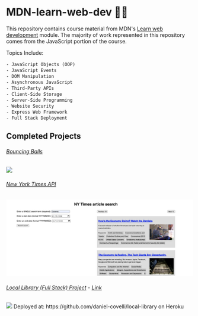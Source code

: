 # MDN-learn-web-dev 👨‍💻

This repository contains course material from MDN's [Learn web development](https://developer.mozilla.org/en-US/docs/Learn) module. The majority of work represented in this repository comes from the JavaScript portion of the course.

Topics Include:

```
- JavaScript Objects (OOP)
- JavaScript Events
- DOM Manipulation
- Asynchronous JavaScript
- Third-Party APIs
- Client-Side Storage
- Server-Side Programming
- Website Security
- Express Web Framework
- Full Stack Deployment
```

## Completed Projects

###### [Bouncing Balls](https://github.com/daniel-covelli/MDN-learn-web-dev/tree/master/js-objects/bounding-balls)

<img src="https://i.gyazo.com/9ee25c3d8ef0040ab72341b80d477c07.gif" width="900"/>

###### [New York Times API](https://github.com/daniel-covelli/MDN-learn-web-dev/tree/master/APIs/third-party)

<img src="APIs/third-party-APIs/nytimes-api.png" width="900"/>

###### [Local Library (Full Stack) Project](https://github.com/daniel-covelli/MDN-learn-web-dev/tree/master/local-library-project) - [Link](https://local-library-mozilla.herokuapp.com/catalog)

<img src="https://i.gyazo.com/8d93d25f3f772246eb05eaadfd53078a.gif" width="900"/>
Deployed at: https://github.com/daniel-covelli/local-library on Heroku
